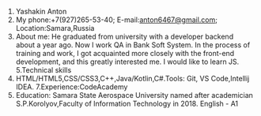 1. Yashakin Anton
2. My phone:+7(927)265-53-40; E-mail:anton6467@gmail.com; Location:Samara,Russia
3. About me: 
He graduated from university with a developer backend about a year ago. Now I work QA in Bank Soft System. In the process of training and work, I got acquainted more closely with the front-end development, and this greatly interested me. I would like to learn JS.
5.Technical skills
6. HTML/HTML5,CSS/CSS3,C++,Java/Kotlin,C#.Tools: Git, VS Code,Intellij IDEA.
7.Experience:CodeAcademy
8. Education:  Samara State Aerospace University named after academician S.P.Korolyov,Faculty of Information Technology in 2018.
English - A1